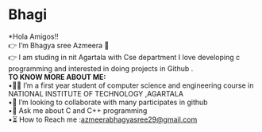 # Bhagi 
*Hola Amigos!!    
👉  I’m Bhagya sree Azmeera  👋                                                             
👉 I am studing in nit Agartala with Cse department I love developing c programming and interested in doing projects  in Github .                                                   
**TO KNOW MORE ABOUT ME:**                                             
•👩‍🎓    I’m a first year student of computer science and engineering course in NATIONAL INSTITUTE OF TECHNOLOGY ,AGARTALA                                             
•🤝   I’m looking to collaborate with many participates in github                                
•📢  Ask me about C and C++ programming 	                                
•⏳ How to Reach me  :azmeerabhagyasree29@gmail.com                                
